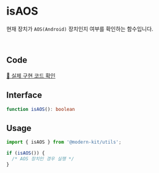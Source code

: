 # isAOS

현재 장치가 `AOS(Android)` 장치인지 여부를 확인하는 함수입니다.

<br />

## Code
[🔗 실제 구현 코드 확인](https://github.com/modern-agile-team/modern-kit/blob/main/packages/utils/src/device/isAOS/index.ts)

## Interface
```ts title="typescript"
function isAOS(): boolean
```

## Usage
```ts title="typescript"
import { isAOS } from '@modern-kit/utils';

if (isAOS()) {
  /* AOS 장치인 경우 실행 */
}
```
